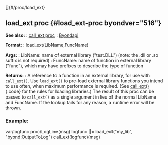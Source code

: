 []{#/proc/load_ext}
  ## load_ext proc {#load_ext-proc byondver="516"}
  **See also:**
  :   [call_ext proc](ref/proc/call_ext)
  :   [Byondapi](ref/%7B%7Bappendix%7D%7D/Byondapi)
  <!-- -->
  **Format:**
  :   load_ext(LibName,FuncName)
  <!-- -->
  **Args:**
  :   LibName: name of external library (\"test.DLL\") (note: the .dll or
      .so suffix is not required)
  :   FuncName: name of function in external library (\"func\"), which may
      have prefixes to describe the type of function
  <!-- -->
  **Returns:**
  :   A reference to a function in an external library, for use with
      `call_ext()`.
  Use `load_ext()` to pre-load external library functions you intend to
  use often, when maximum performance is required. (See
  [call_ext()](ref/proc/call_ext){.code} for the rules for loading
  libraries.)
  The result of this proc can be passed to `call_ext()` as a single
  argument in lieu of the normal LibName and FuncName.
  If the lookup fails for any reason, a runtime error will be thrown.
  ### Example:
  var/logfunc proc/LogLine(msg) logfunc \|\|= load_ext(\"my_lib\",
  \"byond:OutputToLog\") call_ext(logfunc)(msg)